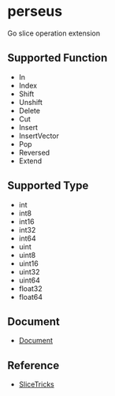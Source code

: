 # perseus

Go slice operation extension

## Supported Function

- In
- Index
- Shift
- Unshift
- Delete
- Cut
- Insert
- InsertVector
- Pop
- Reversed
- Extend

## Supported Type

- int
- int8
- int16
- int32
- int64
- uint
- uint8
- uint16
- uint32
- uint64
- float32
- float64

## Document

- [Document](https://godoc.org/github.com/HMasataka/perseus)

## Reference

- [SliceTricks](https://github.com/golang/go/wiki/SliceTricks)
